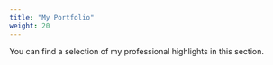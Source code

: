 ```yaml
---
title: "My Portfolio"
weight: 20
---
```

You can find a selection of my professional highlights in this section.

